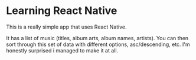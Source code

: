 # Learning React Native

This is a really simple app that uses React Native.

It has a list of music (titles, album arts, album names, artists). You can then sort through this
set of data with different options, asc/descending, etc. I'm honestly surprised i managed to make
it at all.

